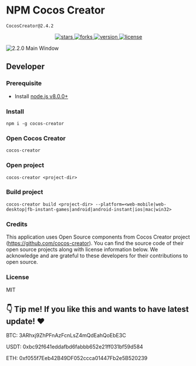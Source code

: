 # NPM Cocos Creator
```
CocosCreator@2.4.2
```


<p align="center">
    <a href="https://github.com/nmhung1210/cocos-creator/stargazers">
        <img src="https://img.shields.io/github/stars/nmhung1210/cocos-creator.svg?style=flat-square&colorB=4183c4"
             alt="stars">
    </a>
    <a href="https://github.com/nmhung1210/cocos-creator/network">
        <img src="https://img.shields.io/github/forks/nmhung1210/cocos-creator.svg?style=flat-square&colorB=4183c4"
             alt="forks">
    </a>
    <a href="https://github.com/nmhung1210/cocos-creator/releases">
        <img src="https://img.shields.io/github/tag/nmhung1210/cocos-creator.svg?label=version&style=flat-square&colorB=4183c4"
             alt="version">
    </a>
    <a href="./licenses/LICENSE">
        <img src="https://img.shields.io/badge/license-MIT-blue.svg?style=flat-square&colorB=4183c4"
             alt="license">
    </a>
</p>

![2.2.0 Main Window](https://user-images.githubusercontent.com/1503156/67261891-3cfdfb00-f4d5-11e9-9b2d-15ff2cb015f4.png)

## Developer

### Prerequisite

- Install [node.js v8.0.0+](https://nodejs.org/)

### Install
```
npm i -g cocos-creator
```

### Open Cocos Creator
```
cocos-creator
```

### Open project
```
cocos-creator <project-dir>
```

### Build project
```
cocos-creator build <project-dir> --platform=<web-mobile|web-desktop|fb-instant-games|android|android-instant|ios|mac|win32>
```

### Credits

This application uses Open Source components from Cocos Creator project (https://github.com/cocos-creator). You can find the source code of their open source projects along with license information below. We acknowledge and are grateful to these developers for their contributions to open source.

### License
MIT



## 👇 Tip me!  If you like this and wants to have latest update! ❤️

BTC: 3ARhxj9ZhPFnAzFcnLsZ4mQdEahQoEbE3C

USDT: 0xbc92f641eddafbd6fabbb652e21ff031bf59d584

ETH: 0xf055f7Eeb42B49DF052ccca01447Fb2e5B520239